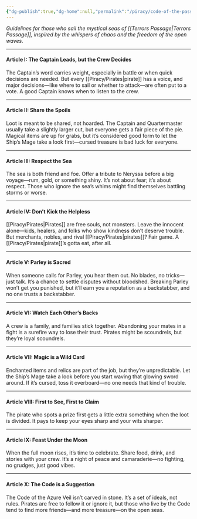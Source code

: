 ```yaml
---
{"dg-publish":true,"dg-home":null,"permalink":"/piracy/code-of-the-passage/","dgPassFrontmatter":true,"created":"2025-03-19T17:18:25.353+11:00","updated":"2025-03-23T17:14:14.657+11:00"}
---
```



_Guidelines for those who sail the mystical seas of [[Terrors Passage\|Terrors Passage]], inspired by the whispers of chaos and the freedom of the open waves._

---

#### **Article I: The Captain Leads, but the Crew Decides**

The Captain’s word carries weight, especially in battle or when quick decisions are needed. But every [[Piracy/Pirates\|pirate]] has a voice, and major decisions—like where to sail or whether to attack—are often put to a vote. A good Captain knows when to listen to the crew.

---

#### **Article II: Share the Spoils**

Loot is meant to be shared, not hoarded. The Captain and Quartermaster usually take a slightly larger cut, but everyone gets a fair piece of the pie. Magical items are up for grabs, but it’s considered good form to let the Ship’s Mage take a look first—cursed treasure is bad luck for everyone.

---

#### **Article III: Respect the Sea**

The sea is both friend and foe. Offer a tribute to Neryssa before a big voyage—rum, gold, or something shiny. It’s not about fear; it’s about respect. Those who ignore the sea’s whims might find themselves battling storms or worse.

---

#### **Article IV: Don’t Kick the Helpless**

[[Piracy/Pirates\|Pirates]] are free souls, not monsters. Leave the innocent alone—kids, healers, and folks who show kindness don’t deserve trouble. But merchants, nobles, and rival [[Piracy/Pirates\|pirates]]? Fair game. A [[Piracy/Pirates\|pirate]]’s gotta eat, after all.

---

#### **Article V: Parley is Sacred**

When someone calls for Parley, you hear them out. No blades, no tricks—just talk. It’s a chance to settle disputes without bloodshed. Breaking Parley won’t get you punished, but it’ll earn you a reputation as a backstabber, and no one trusts a backstabber.

---

#### **Article VI: Watch Each Other’s Backs**

A crew is a family, and families stick together. Abandoning your mates in a fight is a surefire way to lose their trust. Pirates might be scoundrels, but they’re loyal scoundrels.

---

#### **Article VII: Magic is a Wild Card**

Enchanted items and relics are part of the job, but they’re unpredictable. Let the Ship’s Mage take a look before you start waving that glowing sword around. If it’s cursed, toss it overboard—no one needs that kind of trouble.

---

#### **Article VIII: First to See, First to Claim**

The pirate who spots a prize first gets a little extra something when the loot is divided. It pays to keep your eyes sharp and your wits sharper.

---

#### **Article IX: Feast Under the Moon**

When the full moon rises, it’s time to celebrate. Share food, drink, and stories with your crew. It’s a night of peace and camaraderie—no fighting, no grudges, just good vibes.

---

#### **Article X: The Code is a Suggestion**

The Code of the Azure Veil isn’t carved in stone. It’s a set of ideals, not rules. Pirates are free to follow it or ignore it, but those who live by the Code tend to find more friends—and more treasure—on the open seas.


